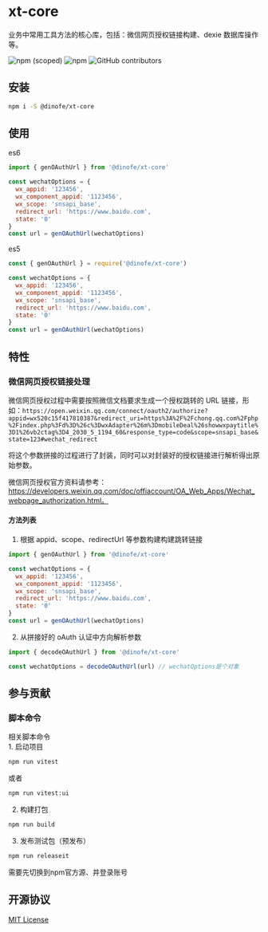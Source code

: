 # xt-core

业务中常用工具方法的核心库，包括：微信网页授权链接构建、dexie 数据库操作等。

![npm (scoped)](https://img.shields.io/npm/v/%40dinofe/xt-core)
![npm](https://img.shields.io/npm/dm/%40dinofe/xt-core)
![GitHub contributors](https://img.shields.io/github/contributors/idinotes/xt-core)

## 安装

```bash
npm i -S @dinofe/xt-core
```

## 使用

es6

```js
import { genOAuthUrl } from '@dinofe/xt-core'

const wechatOptions = {
  wx_appid: '123456',
  wx_component_appid: '1123456',
  wx_scope: 'snsapi_base',
  redirect_url: 'https://www.baidu.com',
  state: '0'
}
const url = genOAuthUrl(wechatOptions)
```

es5

```js
const { genOAuthUrl } = require('@dinofe/xt-core')

const wechatOptions = {
  wx_appid: '123456',
  wx_component_appid: '1123456',
  wx_scope: 'snsapi_base',
  redirect_url: 'https://www.baidu.com',
  state: '0'
}
const url = genOAuthUrl(wechatOptions)
```

## 特性

### 微信网页授权链接处理

微信网页授权过程中需要按照微信文档要求生成一个授权跳转的 URL 链接，形如：`https://open.weixin.qq.com/connect/oauth2/authorize?appid=wx520c15f417810387&redirect_uri=https%3A%2F%2Fchong.qq.com%2Fphp%2Findex.php%3Fd%3D%26c%3DwxAdapter%26m%3DmobileDeal%26showwxpaytitle%3D1%26vb2ctag%3D4_2030_5_1194_60&response_type=code&scope=snsapi_base&state=123#wechat_redirect`

将这个参数拼接的过程进行了封装，同时可以对封装好的授权链接进行解析得出原始参数。

微信网页授权官方资料请参考：https://developers.weixin.qq.com/doc/offiaccount/OA_Web_Apps/Wechat_webpage_authorization.html。

#### 方法列表

1. 根据 appid、scope、redirectUrl 等参数构建构建跳转链接

```js
import { genOAuthUrl } from '@dinofe/xt-core'

const wechatOptions = {
  wx_appid: '123456',
  wx_component_appid: '1123456',
  wx_scope: 'snsapi_base',
  redirect_url: 'https://www.baidu.com',
  state: '0'
}
const url = genOAuthUrl(wechatOptions)
```

2. 从拼接好的 oAuth 认证中方向解析参数

```js
import { decodeOAuthUrl } from '@dinofe/xt-core'

const wechatOptions = decodeOAuthUrl(url) // wechatOptions是个对象
```

## 参与贡献

### 脚本命令

<detail>
  <summary>相关脚本命令</summary>
1. 启动项目

  ```bash
  npm run vitest
  ```

  或者

  ```bash
  npm run vitest:ui
  ```

2. 构建打包

  ```bash
  npm run build
  ```

3. 发布测试包（预发布）

  ```bash
  npm run releaseit
  ```

  需要先切换到npm官方源、并登录账号
</detail>


## 开源协议

[MIT License](./LICENSE)